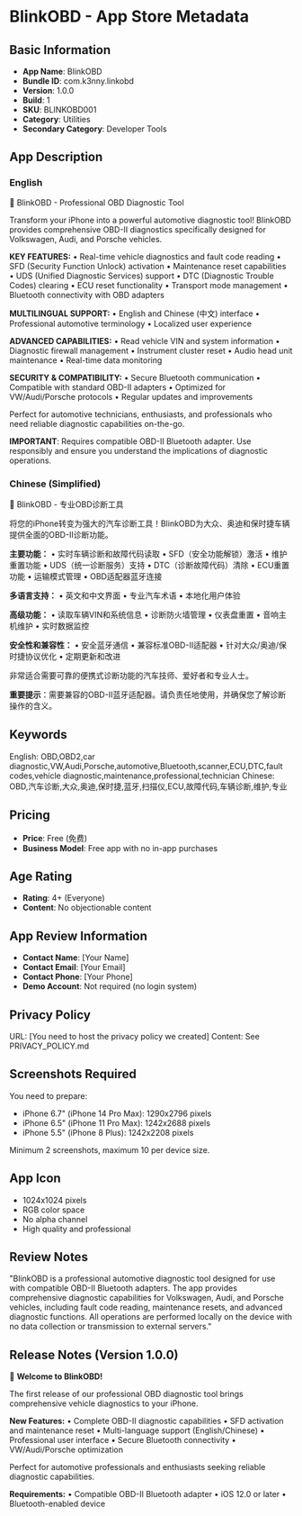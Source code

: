 # BlinkOBD - App Store Metadata

## Basic Information
- **App Name**: BlinkOBD
- **Bundle ID**: com.k3nny.linkobd
- **Version**: 1.0.0
- **Build**: 1
- **SKU**: BLINKOBD001
- **Category**: Utilities
- **Secondary Category**: Developer Tools

## App Description

### English
🚗 BlinkOBD - Professional OBD Diagnostic Tool

Transform your iPhone into a powerful automotive diagnostic tool! BlinkOBD provides comprehensive OBD-II diagnostics specifically designed for Volkswagen, Audi, and Porsche vehicles.

**KEY FEATURES:**
• Real-time vehicle diagnostics and fault code reading
• SFD (Security Function Unlock) activation
• Maintenance reset capabilities  
• UDS (Unified Diagnostic Services) support
• DTC (Diagnostic Trouble Codes) clearing
• ECU reset functionality
• Transport mode management
• Bluetooth connectivity with OBD adapters

**MULTILINGUAL SUPPORT:**
• English and Chinese (中文) interface
• Professional automotive terminology
• Localized user experience

**ADVANCED CAPABILITIES:**
• Read vehicle VIN and system information
• Diagnostic firewall management
• Instrument cluster reset
• Audio head unit maintenance
• Real-time data monitoring

**SECURITY & COMPATIBILITY:**
• Secure Bluetooth communication
• Compatible with standard OBD-II adapters
• Optimized for VW/Audi/Porsche protocols
• Regular updates and improvements

Perfect for automotive technicians, enthusiasts, and professionals who need reliable diagnostic capabilities on-the-go.

**IMPORTANT**: Requires compatible OBD-II Bluetooth adapter. Use responsibly and ensure you understand the implications of diagnostic operations.

### Chinese (Simplified)
🚗 BlinkOBD - 专业OBD诊断工具

将您的iPhone转变为强大的汽车诊断工具！BlinkOBD为大众、奥迪和保时捷车辆提供全面的OBD-II诊断功能。

**主要功能：**
• 实时车辆诊断和故障代码读取
• SFD（安全功能解锁）激活
• 维护重置功能
• UDS（统一诊断服务）支持
• DTC（诊断故障代码）清除
• ECU重置功能
• 运输模式管理
• OBD适配器蓝牙连接

**多语言支持：**
• 英文和中文界面
• 专业汽车术语
• 本地化用户体验

**高级功能：**
• 读取车辆VIN和系统信息
• 诊断防火墙管理
• 仪表盘重置
• 音响主机维护
• 实时数据监控

**安全性和兼容性：**
• 安全蓝牙通信
• 兼容标准OBD-II适配器
• 针对大众/奥迪/保时捷协议优化
• 定期更新和改进

非常适合需要可靠的便携式诊断功能的汽车技师、爱好者和专业人士。

**重要提示**：需要兼容的OBD-II蓝牙适配器。请负责任地使用，并确保您了解诊断操作的含义。

## Keywords
English: OBD,OBD2,car diagnostic,VW,Audi,Porsche,automotive,Bluetooth,scanner,ECU,DTC,fault codes,vehicle diagnostic,maintenance,professional,technician
Chinese: OBD,汽车诊断,大众,奥迪,保时捷,蓝牙,扫描仪,ECU,故障代码,车辆诊断,维护,专业

## Pricing
- **Price**: Free (免费)
- **Business Model**: Free app with no in-app purchases

## Age Rating
- **Rating**: 4+ (Everyone)
- **Content**: No objectionable content

## App Review Information
- **Contact Name**: [Your Name]
- **Contact Email**: [Your Email]
- **Contact Phone**: [Your Phone]
- **Demo Account**: Not required (no login system)

## Privacy Policy
URL: [You need to host the privacy policy we created]
Content: See PRIVACY_POLICY.md

## Screenshots Required
You need to prepare:
- iPhone 6.7" (iPhone 14 Pro Max): 1290x2796 pixels
- iPhone 6.5" (iPhone 11 Pro Max): 1242x2688 pixels  
- iPhone 5.5" (iPhone 8 Plus): 1242x2208 pixels

Minimum 2 screenshots, maximum 10 per device size.

## App Icon
- 1024x1024 pixels
- RGB color space
- No alpha channel
- High quality and professional

## Review Notes
"BlinkOBD is a professional automotive diagnostic tool designed for use with compatible OBD-II Bluetooth adapters. The app provides comprehensive diagnostic capabilities for Volkswagen, Audi, and Porsche vehicles, including fault code reading, maintenance resets, and advanced diagnostic functions. All operations are performed locally on the device with no data collection or transmission to external servers."

## Release Notes (Version 1.0.0)
🚀 **Welcome to BlinkOBD!**

The first release of our professional OBD diagnostic tool brings comprehensive vehicle diagnostics to your iPhone.

**New Features:**
• Complete OBD-II diagnostic capabilities
• SFD activation and maintenance reset
• Multi-language support (English/Chinese)
• Professional user interface
• Secure Bluetooth connectivity
• VW/Audi/Porsche optimization

Perfect for automotive professionals and enthusiasts seeking reliable diagnostic capabilities.

**Requirements:**
• Compatible OBD-II Bluetooth adapter
• iOS 12.0 or later
• Bluetooth-enabled device 